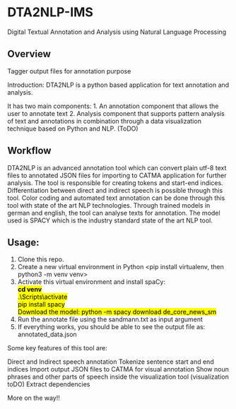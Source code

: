 # DTA2NLP-IMS
Digital Textual Annotation and Analysis using Natural Language Processing

## Overview
Tagger output files for annotation purpose

Introduction: DTA2NLP is a python based application for text annotation and analysis.

It has two main components: 1. An annotation component that allows the user to annotate text 
							2. Analysis component that supports pattern analysis of text and annotations in combination through a data visualization technique based on Python and NLP. (ToDO)

## Workflow

DTA2NLP is an advanced annotation tool which can convert plain utf-8 text files to annotated JSON files for importing to CATMA application for further analysis. The tool is responsible for creating tokens and start-end indices. Differentiation between direct and indirect speech is possible through this tool. Color coding and automated text annotation can be done through this tool with state of the art NLP technologies. Through trained models in german and english, the tool can analyse texts for annotation. The model used is SPACY which is the industry standard state of the art NLP tool.

## Usage:

1. Clone this repo.
2. Create a new virtual environment in Python <pip install virtualenv, then python3 -m venv venv>
3. Activate this virtual environment and install spaCy: \
   <mark> <b> cd venv </b> \
   .\Scripts\activate \
   pip install spacy \
   Download the model: python -m spacy download de_core_news_sm 
   </mark>
4. Run the annotate file using the sandmann.txt as input argument <python annotate.py sandmann.txt>
5. If everything works, you should be able to see the output file as: annotated_data.json

Some key features of this tool are:

Direct and Indirect speech annotation
Tokenize sentence start and end indices
Import output JSON files to CATMA for visual annotation
Show noun phrases and other parts of speech inside the visualization tool (visualization toDO)
Extract dependencies 

More on the way!!
